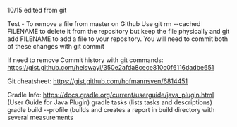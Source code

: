 10/15 edited from git

Test - To remove a file from master on Github
    Use git rm --cached FILENAME to delete it from the repository but keep the file physically and git add FILENAME
     to add a file to your repository. You will need to commit both of these changes with git commit

If need to remove Commit history with git commands:
https://gist.github.com/heiswayi/350e2afda8cece810c0f6116dadbe651

Git cheatsheet:
https://gist.github.com/hofmannsven/6814451

Gradle Info:
https://docs.gradle.org/current/userguide/java_plugin.html (User Guide for Java Plugin)
gradle tasks (lists tasks and descriptions)
gradle build --profile (builds and creates a report in build directory with several measurements
